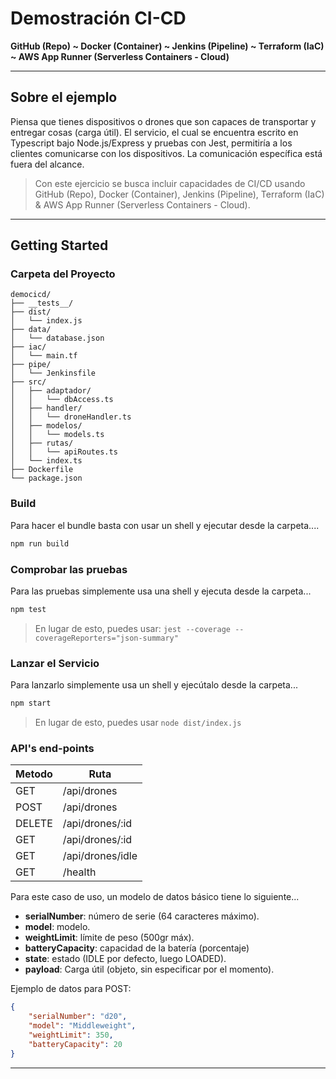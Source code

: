 # Demostración CI-CD

**GitHub (Repo) ~ Docker (Container) ~ Jenkins (Pipeline) ~ Terraform (IaC) ~ AWS App Runner (Serverless Containers - Cloud)**

---

## Sobre el ejemplo

Piensa que tienes dispositivos o drones que son capaces de transportar y entregar cosas (carga útil). El servicio, el cual se encuentra escrito en Typescript bajo Node.js/Express y pruebas con Jest, permitiría a los clientes comunicarse con los dispositivos. La comunicación específica está fuera del alcance. 

> Con este ejercicio se busca incluir capacidades de CI/CD usando GitHub (Repo), Docker (Container), Jenkins (Pipeline), Terraform (IaC) & AWS App Runner (Serverless Containers - Cloud).

---

## Getting Started

### Carpeta del Proyecto

```
democicd/
├── __tests__/
├── dist/
│   └── index.js
├── data/
│   └── database.json
├── iac/
│   └── main.tf
├── pipe/
│   └── Jenkinsfile
├── src/
│   ├── adaptador/
│   │   └── dbAccess.ts
│   ├── handler/
│   │   └── droneHandler.ts
│   ├── modelos/
│   │   └── models.ts
│   ├── rutas/
│   │   └── apiRoutes.ts
│   └── index.ts
├── Dockerfile
└── package.json
```

### Build

Para hacer el bundle basta con usar un shell y ejecutar desde la carpeta....

```bash
npm run build
```

### Comprobar las pruebas

Para las pruebas simplemente usa una shell y ejecuta desde la carpeta...

```bash
npm test
```

> En lugar de esto, puedes usar: `jest --coverage --coverageReporters="json-summary"`

### Lanzar el Servicio

Para lanzarlo simplemente usa un shell y ejecútalo desde la carpeta...

```bash
npm start
```

> En lugar de esto, puedes usar `node dist/index.js`

### API's end-points

Metodo | Ruta
------ | --
GET    | /api/drones
POST   | /api/drones
DELETE | /api/drones/:id
GET    | /api/drones/:id
GET    | /api/drones/idle
GET    | /health

Para este caso de uso, un modelo de datos básico tiene lo siguiente...

- **serialNumber**: número de serie (64 caracteres máximo).
- **model**: modelo.
- **weightLimit**: límite de peso (500gr máx).
- **batteryCapacity**: capacidad de la batería (porcentaje)
- **state**: estado (IDLE por defecto, luego LOADED).
- **payload**: Carga útil (objeto, sin especificar por el momento).

Ejemplo de datos para POST:

```json
{
    "serialNumber": "d20",
    "model": "Middleweight",
    "weightLimit": 350,
    "batteryCapacity": 20
}
```

---
<!--
## Algunos comandos Docker y otros

A continuación se presentan ejemplos de algunos comandos con Docker y otros para validar en tu máquina, asumiendo que tienes instalado Docker bajo WSL (Windows Subsystem for Linux) o Colima (macOS/Linux, iniciando con: `colima sart`) y te encuentras ubicado dentro de la carpeta del proyecto...

```bash
git clone https://github.com/kaesar/cicddemo.git

npm run build

node dist/index.js

docker ps

docker build -t cicddemo:v1 .

docker run -d -p 3000:3000 --name cicddemo cicddemo:v1

docker logs cicddemo

docker exec -it cicddemo /bin/sh

docker stop cicddemo

aws iam create-user --user-name cicd-user

aws iam create-access-key --user-name cicd-user

aws iam attach-user-policy --user-name cicd-user --policy-arn arn:aws:iam::aws:policy/AmazonS3FullAccess

aws iam attach-user-policy --user-name cicd-user --policy-arn arn:aws:iam::aws:policy/AWSAppRunnerFullAccess

aws iam attach-user-policy --user-name cicd-user --policy-arn arn:aws:iam::aws:policy/AmazonEC2ContainerRegistryPowerUser

aws iam attach-user-policy --user-name cicd-user --policy-arn arn:aws:iam::aws:policy/AdministratorAccess

aws iam list-users

aws iam list-groups-for-user --user cicd-user

aws ecr create-repository --repository-name cicd-hub --region us-east-1

aws ecr get-login-password --region us-east-1 | docker login --username AWS --password-stdin 117979987706.dkr.ecr.us-east-1.amazonaws.com

docker tag cicddemo:v1 117979987706.dkr.ecr.us-east-1.amazonaws.com/cicd-hub:v1

docker push 117979987706.dkr.ecr.us-east-1.amazonaws.com/cicd-hub:v1

aws s3api create-bucket --bucket tfstate-demo-2023 -region us-east-1

cd iac

terraform init

terraform validate

terraform plan -out=tfplan

terraform apply "tfplan" -auto-approve

terraform destroy
```
-->
